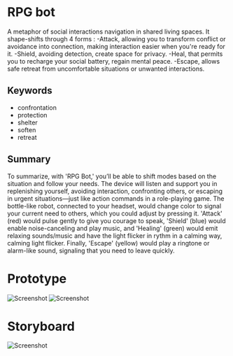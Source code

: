 # RPG bot
A metaphor of social interactions navigation in shared living spaces. It shape-shifts through 4 forms : 
-Attack, allowing you to transform conflict or avoidance into connection, making interaction easier when you're ready for it.
-Shield, avoiding detection, create space for privacy.
-Heal, that permits you to recharge your social battery, regain mental peace.
-Escape, allows safe retreat from uncomfortable situations or unwanted interactions.

## Keywords
- confrontation
- protection
- shelter
- soften
- retreat

## Summary
To summarize, with 'RPG Bot,' you’ll be able to shift modes based on the situation and follow your needs. The device will listen and support you in replenishing yourself, avoiding interaction, confronting others, or escaping in urgent situations—just like action commands in a role-playing game.
The bottle-like robot, connected to your headset, would change color to signal your current need to others, which you could adjust by pressing it. 'Attack' (red) would pulse gently to give you courage to speak, 'Shield' (blue) would enable noise-canceling and play music, and 'Healing' (green) would emit relaxing sounds/music and have the light flicker in rythm in a calming way, calming light flicker. Finally, 'Escape' (yellow) would play a ringtone or alarm-like sound, signaling that you need to leave quickly.

# Prototype
![Screenshot](IMG_5355.png)
![Screenshot](IMG_5356.png)

# Storyboard
![Screenshot](turf_war_storyboard.png)
